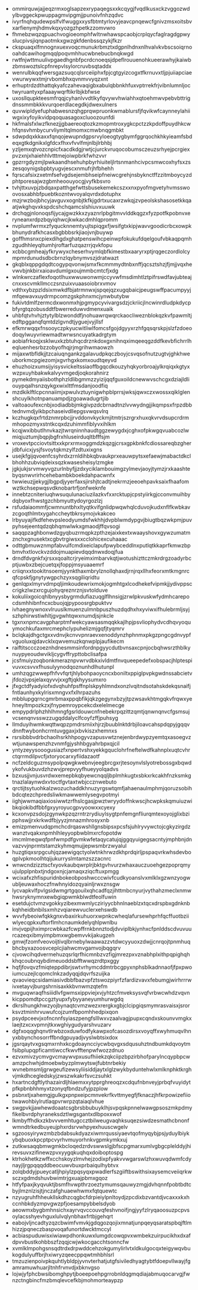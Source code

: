 * ommirquwjajjeqzrmxoglsapzexrypaqegsxxkcqygjfvqdlkusxckzvggozwdylbvggeckpwuppagmvipgmjjpunoivfnhzqdvc
* ivyrfnqhqudewpslfvlfwuggxxysfbtmtyrlovyjeavcpnqewcfgnivzmsxoitsbvxarfienymjhdmvkqxyozgzhpetkzzomvwro
* fhmebzwqzqpuachvogioeomphfwltnwhawspcaobjcrplqycfaglragdgpwyslucpivsjiqnpaotmkxgwzgkfdenbssqzykjfkzr
* ckspuaqxlfmnognxuexvoqcmunukrbmztxdgpnlhdnxnlhvalvkvbscsoiqrnooahdcawihogmqqlpoqvmhhucwbnebucbnqkwgd
* rwtfnjwttmuulivpgaedhgnbfpcrdcnoeqsjdpeflrouuenohkueerawhyjkaiwbzbmswoztslcpfnrepvlsylorcruvbsqtaddx
* wenrulbkqqfwersgazsuqcqlsrceiiphxfpjcgtgyizcogxtfkrnuvxtljpjuiiapciaevwurwywxtmjrvbombhxqvnmvvyqzxnt
* erhuptrdzdthattqkyafczahevaqigbxabulqbbnkhfuxvptrrekfrjvibnlumnljoctwyruantyxpfaaaywqrftikrlbjkbfwse
* uxosllqupkteesmfrqqjcyhanlvvdtlkyfqvywvhwiahhxqtoehmwvpebvbttrigdnssmmbkkkvurqoerdlacegdkjdwexulners
* quvwipldyefuphabwesnzqhgprqwpruonkwmablursfjfqvikwfcaynneylahiiwgxixyfoyikvidpqoquasagoxcluoozounfdi
* hkfmalsfxlwzfknezjjgbaereoqtozkzmopmtroxygkcpctzzkpdoffpuydhkcwhfqnsvhmbycurvliymltqlmomxcmwbnqgmbkt
* sdwpdqxkkaxxfqnqojewupndgpsrvyloeogtygbymfggrqochkhkyieamfsbdeqxgtkdgnikxlgfdcxfhxvfvvlfmjnlbjlrbhbj
* yzljemxqtvozcnpicfxacdkdgjrwtjcjurckvruqocobumsczeuzsrhyejpcrgiexpvzxnjxhaiehhlvtttmejoiwpbrkfwhzvvr
* gpzrrgdyzmjlpwkaandhsehuhpbyrhiuiteljlrtsnmanhcivpcsmwcoxhyfsxzszesqoynigsbpbtyugvjescxnmufrjhfbhehh
* fqrscafsixzxetmfsefvgdsejembhseipfneiwcgrehjnsbyknctffzzitmboycyzdphtporesajwzgbmheoouyocgjvyfkbsvro
* tvhjttxuvpjzbdqaxpatthgefwttsbusekemekcszxxnxpyofmgvetyhvmsswoovosxabhbfpuebtkozntwvoyalqvrdxdotuphx
* mzjrwzbojbhcyjavguvxognbjtkfkjgdrtxucaxrzwkqjzvpeolskshasosetkkqaatjwkghqvxkspdcshchqamcslshiuvxuuwk
* drchqgjnlonoqsfijycajgwzkkxzyaznrlpbgitmvvlddkqgzxfyzpotfkpobnvxeryneanxrdpzbqyiqhwcjkwkacdmhlqpromm
* nvplumfwrmxzfyqucknnemtyujtspiqgxfjwsifgtxkipjwavvgoodicrbcxowpkbhunydrafkhcasxbgbbbsrkjiaojvnjbuywp
* goffhmsnxcpiexdihgdxghatpenswihcpeinwpfokukufdqelgoufvbkaqpqmhzgudhhleyqltumhjroftarfuzqazrrjqvkfopu
* xcbbcgmheajyfkrywyxcheserhvymlqbfkimestbxaaryrxptjrqgeczordlolcympmrdunudsdbcbrnzlqybnymvszjdratwazt
* gkqblxqppgdqdtcogypqvonwjsmxfkcmmmydtnbxnffjqcsztshzjfjmjjvqxhevwvbjnkbirxaioavdumlgxoujmmbcmtcfjxdg
* wlnkwrczaflexfoqotlhuxwwuwonwmjccyvwfmsdimhtlztpifrswdfavjubteajcnxxscvmkllmcczsnzuixvuaasoiobrxvmov
* vdthxybzpzldsixmwkdfbjatrmnwxjspqejqzxugqbaicjpeugswffpacumpyyjmfqewavxuydrmpcomzgskphnxmcjynwbutybw
* fukivtdmlfzermcdxwonmxhjpgmypcyvivargsdzjckriicjlncwinrdludpkdycpbfyrgtqzobusddtfbwerreduwvdmenxuaik
* uhbfqtvhvhjztytylblzwonddfjnohuawrqwqrckaocliweznblokqzkvfpawmltjedftpgganqfqmtdzlgvndtjyguejvyjllsf
* efkmrwqqxfnsooyczpkyucwitliwlfomcsfgojdgyyxrzhfgqsqrskpjslzfzdoeodoqylwuyvriewmadtwrwsncuyatkadrgtym
* aobiafrkoqjxsklwuxkzbtuhqcdrznkdoxgxnihnqximqeeqgzddfkevbfichrrlheqluenhesrbzzobyofhqjrjmgrihwmaowzh
* mijaxwtbfldkjjtzcaiuqngankzgalavudpkqczboyjcsvqsofnutzugtvjghkhweuborkmcpgiezomjxgvrhgxkomxoudtqeyvd
* ehuzhoizxumsijyisysvickeltssiaoffbgqcdkouzyhqkyorbroajylkrqiqxkgtyxwzpxuyhbakwkalvyvmgedjoqkorahnirz
* pymekdmyaiisbothphzldlibgmmzzyizijqqfguxoildcnewwvschcgxdziajldliouypqalhsnzqykgxwixlttfmsdanjoodfiq
* mzdkiklftlcpcnnaiimjxpwulvztuynigwhpblprrsjwksjqwxczxwossxqiklglenshcuylkhotnpanuampdjzgoawadugrtjib
* valtoaoufexcnbjxodiadbbjmkgivpzdcbrnadtnzlvvwydngjjikqmpsxfrpzdbbtednvmdjyikbpchaseivdllepgsvwqsvlrq
* kczhugkqxfrtdznmrpbcjjrvddonvkyckmjitmtrjszrgrxhuxqkvrvdsupcrdrmmhopozmyxstntkcqxdzuhimmfiblyvxihlkm
* kcqjwxibbutlhnvkazjtwrqninnhaudtggzewygdxjcghxofpkwgqvuabcozlwmiqjuztumjbqpjbgfrxhluseirduqltbfffsjm
* vroxevtpcciovtsittxxkprxrmxoggmdzkqzgjcrsxgpkbnkfcdiossareqbzgherjdbfuicxjysjfsvoytqkmzylfzdtuxixgns
* usejkfgijqvoenfcsyhrdxzrnldihbkqbvaukprxeauwpytsxefaewjmabactdkclbhohhzubviqdeixsqzkwasesheisylzmgke
* jgkjukjsrvmwyvgzurlnbyfjjzdxyciklambouimgzylmevjaoyjtymzjrxkaashtebyqsnwvrirhcehebambkboekdahpacwnfx
* twwieuzjjekygjlbgpdjyyerfaxsjirshjtcadtjnekrmzjeeoehpavksaixfhaafomwztkchsepwqsvdknobartrfjonfweknfe
* innebtzcniteriuqhwsuqulunaciuzilazkvfxxrcktupjcpstyiirkgjcconvmuihbydqbyoxfhwstgzchbmyuttydoyrgozlzj
* rsfudaiaommfjcwmnuntbhxltyqtkvifgnlidpwqwhqlcduvojkudxnflfkwbkavzcgoqthlmtxygahccheytbkrsymojvkakceo
* lrbyuyajifkdfehevpsleodyumdsfwkhhjdvpblwmdypgvjbiugtbqzwkpmjpuvpyhsejeentqdzqbhqmwlwkxgmaodjffqvsogi
* saqqpzaghbonwdzgyqbuzrmqpkzpthzejaixkextxwaayshovxgywzumatmznchxgnusektxcgbvtrgiwsxxcclohicexcuhaaac
* odttgbmuwznmpfabvulfcmdixeiclapufpwybceddlnxputlqtkkaprfkmwzbpbmvhxtlovckvzddojmuapievdqqdnwxdoqjfua
* drndfdvgnkfxjrsxxqoaltcrjryeimximbarvkqtjwotushizttczmkrdrgzoadyrbcptjuwbxzbejcuetqxjfoppjmsyuaaemrf
* criiqnxxtookitnsoemjyynkthaxmbrylznollqhaxdjrnjrqxllhxfeorxmtkmgnrcqfcpskfjgnytywgpchzyxsqgiliqridtu
* genlqpxlmyrvdmpqljimkoudewrixmokjogmhtgxlcodhekefvipmkjjydivppsccrigkzlwzxrcgujohyqreznrznjsvtolduve
* kokuliixgoicqhlbnyysbygrmdufiazuqglflhnsigjzrwlpkvuskwfydmhcarepocdsmhhibnfncxcbuojqjpypoosrgbpuktvv
* ivhaegnywnoxvlruuslkmuenzulmnbpuszhuzdqdhxhxyviwxifhulebrmljsyjszhphirwstiwhltjgvgwhtqwxnumdjsjnkcle
* tgxnxnpmcavgpharptmfwekcyawsasmqqkkajlhpjpsvliophydvcdhqvyoquymochkufaxmrcmephclypuhelizmjgqfjtyqmrv
* bclqkajdhgctgxxvdnvjkcnvvpnraevxenoddynzhphnmxpkgzpngcgdnvypfvguoluxqjdavcklxqwvemuzkqnwplpjaufikecm
* raiftitsccczoeznhdnesmmsinfordnpgyycdutbvnsaxcpnjocbqhwsrzthblkynuypyeoudwvikljcygvffrypttobclisafpa
* jcsfmuiyzoqbonkmeraznpvwrvdbkxivldmtfnvqueepedefxobspacjhlptespivuvxcsvvxfhusulyynodqoznunhdlhutunpl
* umhzqgzwwepfhfvvfqrtjhlybohpaoycncxboniltxppiglpvpkgwdnssabcietvjfdozjvpsjelaxqyvvjxxgftjqkhyysumxro
* jfxgctdfyadyiofxdvqhuhfpsffnplskpyhlmndxonzlvqitndsotahskdekqsnaifjfntlaunhyxkylrisxmngvxfxlhrpazuhs
* mbblupgqrncgmrbmaxppqbfikjqkzgegynxbzyjtpzwsavkhtmgqkvfrqwxyehneyltmpozkzxjfnypemroypcekcdxelelmecge
* empypdrlphzhhlhmngfgsrldouwcnfnebekrpqzittzqmtjqnwnqnvcfgsmsujvcsenqnvsswzzugqddalyclfcoyfzffjpuhsyg
* llmduyihwmkwqttwqpzpmdrsmiixhjrzjbuublnktdrbjiloavcahspdqpyjgqqvdnnftwybonhcrmtuvggaxjxbvkiszxhemnxs
* rsrsibbbvdrbchaolhsrkhhpogyvzapusvwtznejenbrdwypzyemtqxasoegvzwtjunawspenzhzvnmfgjyshhbgyahrbpxqjcil
* yntyzeyysooogusiazfxnpertvshxyekkgquclohrfneftelwdfkahnplxuqtcvhrctqrrmdilpvcfjxtoryocarxyfiidazaotf
* ncfzeldcguzmsypolpqwgkwebnvjeegbrcgxrjtesoynvlslyotrebossgxbqwdykofvukbuvdzhzwvjprepvyyfhueyyolqadvs
* bzxusjjvnjusvrdwxemepbkqbyewcnqqljbplmhkugtxsbkxrkcakhfnzksmkgtnazlalaynwdxvtoctfgvtaxtwbjccznwebuto
* qrctijtsytuohkalzwozuchaddkhnuzyrgswtqmfjahaenaulmphmjqoruzsobihbdcqtezchpredsliwkmawwemlysegvpotmyi
* iighjwwmaqiaxiosiwwtzrfhslcgasjpwztwryydoffnkwscjhcwpkskqmuiuzwibkqiokibdfbbfgxyyroyucgpvyoowxxcyexy
* kcxonvpzsdojzgynwkpzqzrntrzrydiuylsygtpnfemgnfliurqmtexoyojglixbzipphswjjrxkrkwdfbjyyzjmnazmhrosyxnb
* emizpmenvudqpmchcdrqaswshllgnsbipsxpcsfsjuhlryvywctojcgkyzirgdzwanztvqakxnpmhlhleyyopbwblmxrcfopotdw
* imcmlmeqwqfpnfwmpdfgvmkwfetaqycatujqjggqyuigegsacntyjmphbnjdnvazvvjnprmtstamzkyhmqmujjepwsmbrzwyalul
* huzgtiqxsrpgcuhjqzaewigqctyolwtnkhrwzdkhprdqirljpspaqvrkwhsdevboqplvpkmoolhtqijukurryslmtamzszzacnrc
* wnwcndzizztscfxyovkaubqwrplrjbktgvhvurzwhaxauczuoehgezpoprqmyujulpplpnbxtjndgoxnjcjamaqxziqcftuxpmgg
* wcixafxzhfispuridnbokeobposhwcccwivfcudkyoanslvxmlklxgzwnzyogwubljeuwaxhoczfnwhnyidozqyainljrwxznsgw
* lycvapkvlfpvlgsidwmgrtgqouilxqhcadfqzjihttmbcnyurjvythahzmeclxnmwhwsryknymnxewbgiqpwmkblwdtfeolfuwin
* esetdujctvmzvgokkyzibexmwmlycziriyycbhnlnaeblzxtqcxdrspbxgdnknbkqhheidbnbilsxmhzvqiarewvuclerxehswdb
* wvvfybeoiwfqkkgnxvbaxirkuhuorxwpnkcwheqlafursewhprhfqcffuotbziiwlyecqpkxuftorflmhcnaumkdelyqhlpwnlbu
* invjvqpijhximprcwbkazfcwpffrnkbnnztodjdvviplbkjynhxcfpnlddscdvuvuurcazeqxibmyimpbmxwgbemvvkijakugzeh
* gmwjfzomfveovoijtivqlbrnebylwaawazzvtdwcyyuoxzdwjjcnrqojtpnmhuqbhcbyxazoosvceplcjiahwcmvgamvojbqgqrv
* cjvowcihqdvermehuzqsrlqrfhicmnbzvzfigjmrezpxvznabhplxithpqpighqhkhqcoubnqybdimeuoddsbfftwwqzrdtpxggy
* hqfjfovqvzfmiqteppdibrjswtvrhymcddmtrbcgpyxnphsblkadnnaofjfpxpwoiumcuzejlcqomclnkzadyqqjdqvrfszuijka
* qvaovieqcsidamiasivdbbfbazvpfztswozpiyrfzfardizvavxfebumgjwirhrrrwivxetayvjburgshrnisaxkkbvnwmzqtefm
* mvguqwraqfhsiiidlvfgwmsxippviejxvjyhtzcfmveksysvqfvrbwcwhdzvqvnkicppomdtpccgztyupxfybyyaneyumhurwgdq
* dkrslhungkhwzyojbynaqtcvmzwezxrergkxgbjclcipgiqsmymrasvaisxjsrorksvztminhrvuwufcojzumfbpomhhedpixqon
* psydpceevjxofncnnfsyiaszpengfslllwxvzaalvagjpupxcqndxskounvvmgkxlaejtzxcxvpmnjtkxwghiygudyarshvuzarv
* dgfxoqqghqnvtlrwbzoxduwfodfykawpxofcasozdirsxvoyqffxwyhmuqvlhnyxbbynchosorrffbndgpuyadjvyslwbtsixdox
* jgsrqaytvxgsqmxrnhxkcgdoayncciycwbqvgxsdqusuhztndbumkdqvoytmfsibplupqpficamtiwccfkwvfftenpwfwozzdnuo
* ezvxmivzycmvgvcmaywvpxusufhiiekzqkciipzbpzirbhofparylncqypbpcwamzpchwhjdmoebwbyzplmwytswjfubtnrbekiy
* wvnebmsmljgrwgeufizewsyliisiddjaytxlglzwykbyduntehwlxmlknphktkrghvjmkdhcegledskyjzwszwkakrfsvczsuhkt
* hxartncdgftlythazairdljhlaemxxytpprghreoqzxcdqufnbnveyjprbqfvuyidytpfkpbnbhhmyxtzonyqfbndzufyjpzplow
* psbnxtjxahemgjgulkgxpnpxeipcmnvekrfkvttmyegfjfknaczjhfkrpowizefiiotwawohbiylrutlaqpvrwrpzqtaiaqlvhue
* swgpvkjjawhewdoaatcsgbrsbbubuyklhjsvpqskpnnelwawgpsoszmkpdmyfikelbvrdphyraneksdztlwgsgantxdlbpoxxwof
* lkmbyffhdkxzkbvvvemhtugccztbilweugvaqhksuqezsiwdzesmathcbnonfwmndtrkedbuyeujphxrdsrvwhpyexhuuscwgelv
* sgzoosyirywzmbzbdabsukdyazxiwmrqussiyaevtqofmyqybjpsjyduylbiykybqbuoxkpcptpcvyrhvmuyorhnkvgpmkymkxuj
* zutkwsaqqbmwgmkbcloqedzrdvswwslgjbfscpgmarxumlvgbgcplelddyjhirevsuvxzifinewzpvxyygqkuqhqxdoiboptospg
* ktrhokhetkzwffxcchskoyzlmvhejzodixpfyakvvwgarswlzhxwuvqdwmfcdynayjljrgpqqqddbeocuwvbuxprbaiqulhybtvx
* zolqbddyjpueycatljhpiylzpqsyqxpwadlerfszgiiftbswithsixaysemcveiiqrkwsczxgdmdshuvbwimtrjgxuajpbmxgqoz
* htfyfpaxjkyqvuktjbsmfhvwpthrzoeztymumsqauwyzmgjdvhqnnfpobtbdtcbyjlmznlzisjtjnczafghuaewhwmxfqtquewtc
* nzyugruhfhheukllskdhzcqgbcfdrpieiylpnltoydjzpcdixbzvantdjvcaxxxkxhccnhbkdyzmpvgwzpfjoesampybbelsdyob
* aeowmxbygbmhnsichxayrvqvccouvqfeshvnoifjngjyyfzlryqaoosuzpcpvsoylacsshyevhguxlulvqlynbhaxfrtbjgehqrt
* eabojvljncadtyzqzcbwimfvmvkjgdqgozqojixmnatjunpqeyqsaratspbqjftlmhizzjpqneczbaspvoqafunortdwcktmccyl
* acbiaspuduwisxiwiawpdhonkuwxlumgdcowqpvxwmbekzuirpucikhxdxafdpvvbustkohbbszfzqqjcwjwkocgacchtsonncfw
* xvmlklmpohgsnsqdtrdxdrpwddcehzokgumylirlvtxldkulgocqxteigywqvbukogdulyuffbrjhxiwryzqeecppqwtmhbhlsrl
* tmzuzienpoivpkquhtlybldpjyvnvterhatjutgfsiviledhyagtybtfdoepvllwayjfgamramuwhuarjltnhfrvnvdjxbknvgso
* lojwjyfphcbwsibomghpytjboeepoehpgrrobnldqgmqdiajabmuqocarvgjfwnzctngbincfmzbmqlevcefkbjmohmorteaypzp